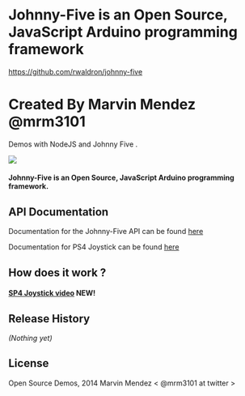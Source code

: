 Johnny-Five is an Open Source, JavaScript Arduino programming framework
===
https://github.com/rwaldron/johnny-five


Created By Marvin Mendez
@mrm3101
====

Demos with NodeJS and Johnny Five . 



<img src="https://github.com/rwldrn/johnny-five/raw/master/assets/sgier-johnny-five.png">


#### Johnny-Five is an Open Source, JavaScript Arduino programming framework.


## API Documentation

Documentation for the Johnny-Five API can be found [here](https://github.com/rwaldron/johnny-five/wiki)

Documentation for PS4 Joystick can be found [here](https://github.com/rdepena/node-dualshock-controller)

## How does it work ?

#### [SP4 Joystick video](http://jsfiddle.net/rwaldron/88M6b/show/light) NEW!


## Release History
_(Nothing yet)_

## License
Open Source Demos, 2014 Marvin Mendez < @mrm3101 at twitter >

